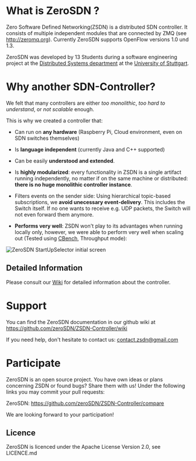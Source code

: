 # What is ZeroSDN ?

Zero Software Defined Networking(ZSDN) is a distributed SDN controller. It consists of multiple independent modules that are connected by ZMQ (see http://zeromq.org). Currently ZeroSDN supports OpenFlow versions 1.0 und 1.3.

ZeroSDN was developed by 13 Students during a software engineering project at the [Distributed Systems department](https://www.ipvs.uni-stuttgart.de/abteilungen/vs?__locale=en) at the [University of Stuttgart](http://www.uni-stuttgart.de/home/).

# Why another SDN-Controller?

We felt  that many controllers are either _too monolithic_, _too hard to understand_, or _not scalable_ enough.

This is why we created a controller that:

* Can run on **any hardware** (Raspberry Pi, Cloud environment, even on SDN switches themselves)

* Is **language independent** (currently Java and C++ supported)

* Can be easily **understood and extended**. 

* Is **highly modularized**: every functionality in ZSDN is a single artifact running independently, no matter if on the same machine or distributed: **there is no huge monolithic controller instance**.<br> 

* Filters events on the sender side: Using hierarchical topic-based subscriptions, we **avoid unecessary event-delivery**. This includes the Switch itself. If no one wants to receive e.g. UDP packets, the Switch will not even forward them anymore.

* **Performs very well**: ZSDN won't play to its advantages when running locally only, however, we were able to perform very well when scaling out (Tested using [CBench](http://archive.openflow.org/wk/index.php/Oflops), Throughput mode):

![ZeroSDN StartUpSelector initial screen](http://alki.square7.de/zsdn/throughput_4_node.png)

## Detailed Information

Please consult our [Wiki](https://github.com/zeroSDN/ZSDN-Controller/wiki) for detailed information about the controller.


# Support

You can find the ZeroSDN documentation in our github wiki at https://github.com/zeroSDN/ZSDN-Controller/wiki

If you need help, don't hesitate to contact us:
contact.zsdn@gmail.com

# Participate

ZeroSDN is an open source project. You have own ideas or plans concerning ZSDN or found bugs? Share them with us!
Under the following links you may commit your pull requests:

ZeroSDN:
https://github.com/zeroSDN/ZSDN-Controller/compare

We are looking forward to your participation!

## Licence

ZeroSDN is licenced under the Apache License Version 2.0, see LICENCE.md

